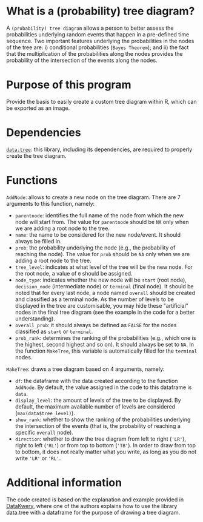 # What is a (probability) tree diagram?
A <code>(probability) tree diagram</code> allows a person to better assess the probabilities underlying random events that happen in a pre-defined time sequence. Two important features underlying the probabilities in the nodes of the tree are: i) conditional probabilities (<code>Bayes Theorem</code>); and ii) the fact that the multiplication of the probabilities along the nodes provides the probability of the intersection of the events along the nodes.

# Purpose of this program
Provide the basis to easily create a custom tree diagram within R, which can be exported as an image.

# Dependencies
<code><a href="https://cran.r-project.org/web/packages/data.tree/">data.tree</a></code>: this library, including its dependencies, are required to properly create the tree diagram.

# Functions
<code>AddNode</code>: allows to create a new node on the tree diagram. There are 7 arguments to this function, namely:
* <code>parentnode</code>: identifies the full name of the node from which the new node will start from. The value for <code>parentnode</code> should be <code>NA</code> only when we are adding a root node to the tree.
* <code>name</code>: the name to be considered for the new node/event. It should always be filled in.
* <code>prob</code>: the probability underlying the node (e.g., the probability of reaching the node). The value for <code>prob</code> should be <code>NA</code> only when we are adding a root node to the tree.
* <code>tree_level</code>: indicates at what level of the tree will be the new node. For the root node, a value of <code>0</code> should be assigned.
* <code>node_type</code>: indicates whether the new node will be <code>start</code> (root node), <code>decision_node</code> (intermediate node) or <code>terminal</code> (final node). It should be noted that for every last node, a node named <code>overall</code> should be created and classified as a terminal node. As the number of levels to be displayed in the tree are customisable, you may hide these "artificial" nodes in the final tree diagram (see the example in the code for a better understanding).
* <code>overall_prob</code>: it should always be defined as <code>FALSE</code> for the nodes classified as <code>start</code> or <code>terminal</code>.
* <code>prob_rank</code>: determines the ranking of the probabilities (e.g., which one is the highest, second highest and so on). It should always be set to <code>NA</code>. In the function <code>MakeTree</code>, this variable is automatically filled for the <code>terminal</code> nodes.

<code>MakeTree</code>: draws a tree diagram based on 4 arguments, namely:
* <code>df</code>: the dataframe with the data created according to the function <code>AddNode</code>. By default, the value assigned in the code to this dataframe is <code>data</code>.
* <code>display_level</code>: the amount of levels of the tree to be displayed. By default, the maximum available number of levels are considered (<code>max(data$tree_level)</code>).
* <code>show_rank</code>: whether to show the ranking of the probabilities underlying the intersection of the events (that is, the probability of reaching a specific <code>overall</code> node).
* <code>direction</code>: whether to draw the tree diagram from left to right (<code>'LR'</code>), right to left (<code>'RL'</code>) or from top to bottom (<code>'TB'</code>). In order to draw from top to bottom, it does not really matter what you write, as long as you do not write <code>'LR'</code> or <code>'RL'</code>.

# Additional information
The code created is based on the explanation and example provided in <a href="https://www.datakwery.com/project/tree/">DataKwery</a>, where one of the authors explains how to use the library data.tree with a dataframe for the purpose of drawing a tree diagram.
